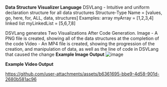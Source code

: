 **Data Structure Visualizer Language**
DSVLang - Intuitive and uniform declaration structure for all data structures
Structure-Type Name = [values, go, here, for, ALL, data, structures]
Examples:
array myArray = [1,2,3,4]
linked list myLinkedList = [5,6,7,8]

DSVLang generates Two Visualizations After Code Generation.
Image - A PNG file is created, showing all of the data structures at the completion of the code
Video - An MP4 file is created, showing the progression of the creation, and manipulation of data, as well as the line of code in DSVLang that caused the change
**Example Image Output**
![image](https://github.com/user-attachments/assets/b1a7cccb-c74a-4604-83e8-088952c7518b)

**Example Video Output**

https://github.com/user-attachments/assets/b6361695-bbe9-4d58-901d-2680b581ac96

